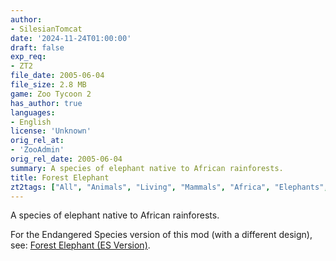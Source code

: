 ```yaml
---
author:
- SilesianTomcat
date: '2024-11-24T01:00:00'
draft: false
exp_req:
- ZT2
file_date: 2005-06-04
file_size: 2.8 MB
game: Zoo Tycoon 2
has_author: true
languages:
- English
license: 'Unknown'
orig_rel_at:
- 'ZooAdmin'
orig_rel_date: 2005-06-04
summary: A species of elephant native to African rainforests.
title: Forest Elephant
zt2tags: ["All", "Animals", "Living", "Mammals", "Africa", "Elephants", "ZT2"]
---
```

A species of elephant native to African rainforests.

For the Endangered Species version of this mod (with a different design), see: [Forest Elephant (ES Version)](/mods/zt2/animals/living/forest-elephant-es/). 
